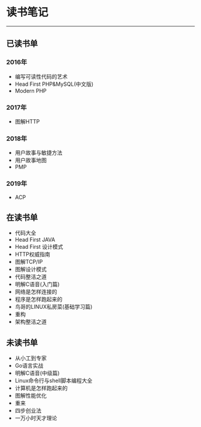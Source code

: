 # 读书笔记

---

## 已读书单

### 2016年

* 编写可读性代码的艺术
* Head First PHP&MySQL(中文版)
* Modern PHP

### 2017年

* 图解HTTP

### 2018年

* 用户故事与敏捷方法
* 用户故事地图
* PMP

### 2019年

* ACP

## 在读书单

* 代码大全
* Head First JAVA
* Head First 设计模式
* HTTP权威指南
* 图解TCP/IP
* 图解设计模式
* 代码整洁之道
* 明解C语音(入门篇)
* 网络是怎样连接的
* 程序是怎样跑起来的
* 鸟哥的LINUX私房菜(基础学习篇)
* 重构
* 架构整洁之道

## 未读书单

* 从小工到专家
* Go语言实战
* 明解C语音(中级篇)
* Linux命令行与shell脚本编程大全
* 计算机是怎样跑起来的
* 图解性能优化
* 重来
* 四步创业法
* 一万小时天才理论

